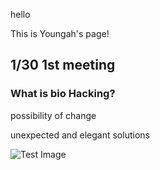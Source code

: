 hello

This is Youngah's page!

## 1/30 1st meeting
### What is bio Hacking?

possibility of change

unexpected and elegant solutions

![Test Image](_ts0.jpg)

